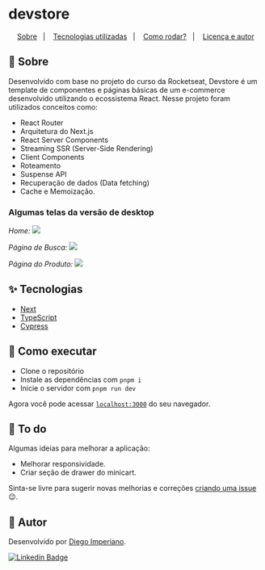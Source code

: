 <p align="center" >
  <h1>devstore</h1>
</p>

<p align="center">
  <a href="#-sobre">Sobre</a>&nbsp;&nbsp;&nbsp;|&nbsp;&nbsp;&nbsp;
  <a href="#-tecnologias-utilizadas">Tecnologias utilizadas</a>&nbsp;&nbsp;&nbsp;|&nbsp;&nbsp;&nbsp;
  <a href="#-como-executar">Como rodar?</a>&nbsp;&nbsp;&nbsp;|&nbsp;&nbsp;&nbsp;
  <a href="#-licença-e-autores">Licença e autor</a>
</p>

## 💬 Sobre
Desenvolvido com base no projeto do curso da Rocketseat, Devstore é um template de componentes e páginas básicas de um e-commerce desenvolvido utilizando o ecossistema React. Nesse projeto foram utilizados conceitos como:

- React Router
- Arquitetura do Next.js
- React Server Components
- Streaming SSR (Server-Side Rendering)
- Client Components
- Roteamento
- Suspense API
- Recuperação de dados (Data fetching)
- Cache e Memoização.
  
### Algumas telas da versão de desktop

<p align="center">

_Home:_
<img src="https://awesomescreenshot.s3.amazonaws.com/image/3594730/47761969-7d37a0e4de328632e8b5a86f7b30a638.png?X-Amz-Algorithm=AWS4-HMAC-SHA256&X-Amz-Credential=AKIAJSCJQ2NM3XLFPVKA%2F20240425%2Fus-east-1%2Fs3%2Faws4_request&X-Amz-Date=20240425T205406Z&X-Amz-Expires=28800&X-Amz-SignedHeaders=host&X-Amz-Signature=9d60dc773b19d51525f40c3772bec3768cae02c47aa6759990227e4792a259ee"/>

_Página de Busca:_
<img src="https://awesomescreenshot.s3.amazonaws.com/image/3594730/47761992-8fbc4510b00a94fa0b1a6975cc331a4c.png?X-Amz-Algorithm=AWS4-HMAC-SHA256&X-Amz-Credential=AKIAJSCJQ2NM3XLFPVKA%2F20240425%2Fus-east-1%2Fs3%2Faws4_request&X-Amz-Date=20240425T205547Z&X-Amz-Expires=28800&X-Amz-SignedHeaders=host&X-Amz-Signature=7403f1f8b92c45092cff8f3d7c266602bfde2bfb4ac5d6fc1550991cdde56b33"/>

_Página do Produto:_
<img src="https://awesomescreenshot.s3.amazonaws.com/image/3594730/47762005-1e2781f4bc47d5fa5fec633d82e08a0b.png?X-Amz-Algorithm=AWS4-HMAC-SHA256&X-Amz-Credential=AKIAJSCJQ2NM3XLFPVKA%2F20240425%2Fus-east-1%2Fs3%2Faws4_request&X-Amz-Date=20240425T205640Z&X-Amz-Expires=28800&X-Amz-SignedHeaders=host&X-Amz-Signature=534cff8a78cccdbf7d73e43483d97647f3a545d00de221db944a048c5a0e67d1"/>

</p>

## ✨ Tecnologias

- [Next](https://nextjs.org/)
- [TypeScript](https://www.typescriptlang.org/)
- [Cypress](https://www.cypress.io/)

## 🚀 Como executar

- Clone o repositório
- Instale as dependências com `pnpm i`
- Inicie o servidor com `pnpm run dev`

Agora você pode acessar [`localhost:3000`](http://localhost:3000) do seu navegador.

## 🔧 To do

Algumas ideias para melhorar a aplicação:

- Melhorar responsividade.
- Criar seção de drawer do minicart.

Sinta-se livre para sugerir novas melhorias e correções [criando uma issue](https://github.com/DiegoImperiano/devstore/devs/new) 😉.

## 📝 Autor

Desenvolvido por [Diego Imperiano](https://github.com/DiegoImperiano).

[![Linkedin Badge](https://img.shields.io/badge/-Diego_Imperiano-blue?style=flat-square&logo=Linkedin&logoColor=white&link=https://www.linkedin.com/in/diegoimperiano/)](https://www.linkedin.com/in/diegoimperiano/)
